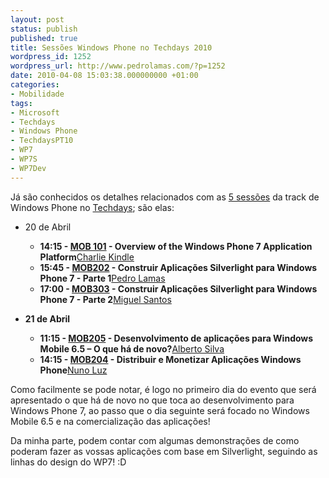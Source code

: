 ```yaml
---
layout: post
status: publish
published: true
title: Sessões Windows Phone no Techdays 2010
wordpress_id: 1252
wordpress_url: http://www.pedrolamas.com/?p=1252
date: 2010-04-08 15:03:38.000000000 +01:00
categories:
- Mobilidade
tags:
- Microsoft
- Techdays
- Windows Phone
- TechdaysPT10
- WP7
- WP7S
- WP7Dev
---
```

Já são conhecidos os detalhes relacionados com as [5 sessões](http://www.techdays2010.com/Event/Session/Index?track=MOB) da track de Windows Phone no [Techdays](tag/techdayspt10/); são elas:

-   20 de Abril
    -   **14:15 - [MOB 101](http://www.techdays2010.com/Event/Session/Details/windows-phone-session-1) - Overview of the Windows Phone 7 Application Platform**[Charlie Kindle](http://blogs.msdn.com/ckindel/)
    -   **15:45 - [MOB202](http://www.techdays2010.com/Event/Session/Details/windows-phone-session-2) - Construir Aplicações Silverlight para Windows Phone 7 - Parte 1**[Pedro Lamas](http://www.pedrolamas.pt)
    -   **17:00 - [MOB303](http://www.techdays2010.com/Event/Session/Details/windows-phone-session-3) - Construir Aplicações Silverlight para Windows Phone 7 - Parte 2**[Miguel Santos](http://www.mobi2do.com)

-   **21 de Abril**
    -   **11:15 - [MOB205](http://www.techdays2010.com/Event/Session/Details/criar-aplicacoes-de-negocio-com-windows-phone-65) - Desenvolvimento de aplicações para Windows Mobile 6.5 – O que há de novo?**[Alberto Silva](http://msmvps.com/blogs/albertosilva/)
    -   **14:15 - [MOB204](http://www.techdays2010.com/Event/Session/Details/windows-phone-session-4) - Distribuir e Monetizar Aplicações Windows Phone**[Nuno Luz](http://msmvps.com/blogs/nunoluz/)

Como facilmente se pode notar, é logo no primeiro dia do evento que será apresentado o que há de novo no que toca ao desenvolvimento para Windows Phone 7, ao passo que o dia seguinte será focado no Windows Mobile 6.5 e na comercialização das aplicações!

Da minha parte, podem contar com algumas demonstrações de como poderam fazer as vossas aplicações com base em Silverlight, seguindo as linhas do design do WP7! :D

